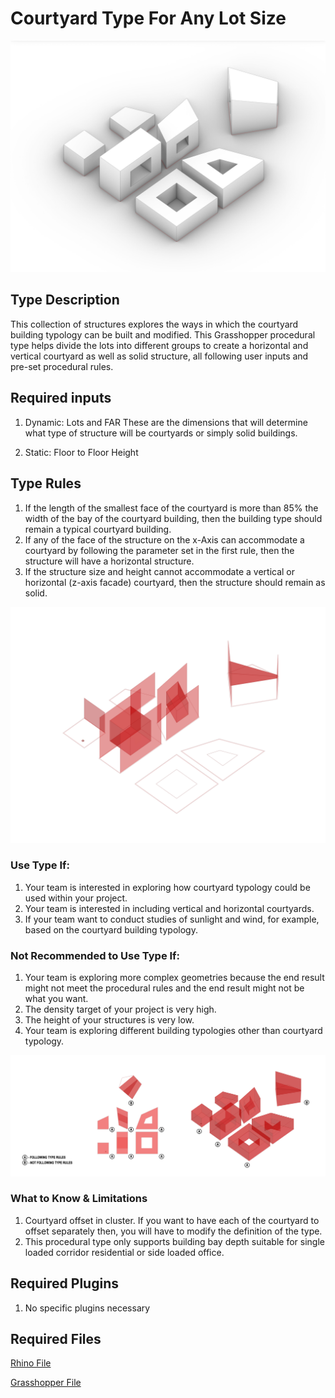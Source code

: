 # Courtyard Type For Any Lot Size

![description](../images/gh_procedural_type_ex4.jpg)

<!-- ![description of image](/XIM-GSAPP-Fa20/images/gh_procedural_pype_ex4.jpg) -->

## Type Description 

This collection of structures explores the ways in which the courtyard building typology can be built and modified. This Grasshopper procedural type helps divide the lots into different groups to create a horizontal and vertical courtyard as well as solid structure, all following user inputs and pre-set procedural rules.

## Required inputs 

1. Dynamic: Lots and FAR
These are the dimensions that will determine what type of structure will be courtyards or simply solid buildings. 

1. Static: Floor to Floor Height

## Type Rules 

1. If the length of the smallest face of the courtyard is more than 85% the width of the bay of the courtyard building, then the building type should remain a typical courtyard building. 
1. If any of the face of the structure on the x-Axis can accommodate a courtyard by following the parameter set in the first rule, then the structure will have a horizontal structure. 
1. If the structure size and height cannot accommodate a vertical or horizontal (z-axis facade) courtyard, then the structure should remain as solid.

![description](../images/gh_procedural_type_ex3.jpg)

<!-- ![description of image](/XIM-GSAPP-Fa20/images/gh_procedural_type_ex3.jpg) -->

### Use Type If: 

1. Your team is interested in exploring how courtyard typology could be used within your project.
1. Your team is interested in including vertical and horizontal courtyards.
1. If your team want to conduct studies of sunlight and wind, for example, based on the courtyard building typology.

### Not Recommended to Use Type If:

1. Your team is exploring more complex geometries because the end result might not meet the procedural rules and the end result might not be what you want.
1. The density target of your project is very high.
1. The height of your structures is very low.
1. Your team is exploring different building typologies other than courtyard typology.

![description](../images/gh_procedural_type_combo.jpg)

<!-- ![description of image](/XIM-GSAPP-Fa20/images/gh_procedural_type_ex3.jpg) -->

### What to Know & Limitations 

1. Courtyard offset in cluster. If you want to have each of the courtyard to offset separately then, you will have to modify the definition of the type.
1. This procedural type only supports building bay depth suitable for single loaded corridor residential or side loaded office.

## Required Plugins 

1. No specific plugins necessary

## Required Files

[Rhino File](https://github.com/XIM-GSAPP/XIM-GSAPP-Fa20/raw/main/src/types/files/Analysis%20Tool%20Example.3dm)

[Grasshopper File](https://github.com/XIM-GSAPP/XIM-GSAPP-Fa20/raw/main/src/types/files/Analysis%20Tool%20Example.gh)
